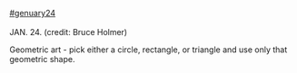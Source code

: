[#genuary24](https://genuary.art/prompts#jan24)</br></br>
JAN. 24. (credit: Bruce Holmer)</br>

Geometric art - pick either a circle, rectangle, or triangle and use only that geometric shape.
